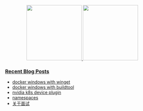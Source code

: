 
<!--
**Rickylss/Rickylss** is a ✨ _special_ ✨ repository because its `README.md` (this file) appears on your GitHub profile.

Here are some ideas to get you started:

- 🔭 I’m currently working on ...
- 🌱 I’m currently learning ...
- 👯 I’m looking to collaborate on ...
- 🤔 I’m looking for help with ...
- 💬 Ask me about ...
- 📫 How to reach me: ...
- 😄 Pronouns: ...
- ⚡ Fun fact: ...
-->

<div align="center">
  <a href="https://github.com/Rickylss">
  <img height="180em" src="https://github-readme-stats.vercel.app/api/?username=Rickylss&show_icons=true&theme=dracula&include_all_commits=true&count_private=true" />
  <img height="180em" src="https://github-readme-stats.vercel.app/api/top-langs/?username=Rickylss&layout=compact&langs_count=7&theme=dracula" />
</div>

















































### Recent Blog Posts


* [docker windows with winget](https://www.rickylss.site/windows/container/2023/08/21/docker-windows-with-winget/)
* [docker windows with buildtool](https://www.rickylss.site/windows/container/2023/08/21/docker-windows-with-buildtool/)
* [nvidia k8s device plugin](https://www.rickylss.site/container/2022/08/21/nvidia-device-pluign/)
* [namespaces](https://www.rickylss.site/container/2022/03/22/namespaces/)
* [关于面试](https://www.rickylss.site/others/2022/03/18/about-interview/)
<!-- placeholder -->
